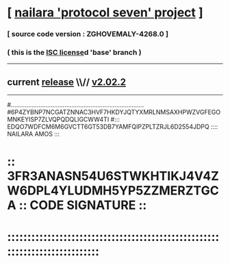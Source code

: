 
# [ [nailara 'protocol seven' project](http://nailara.network/) ]

### [ source code version : ZGHOVEMALY-4268.0 ]

### ( this is the [ISC license](license)d 'base' branch )
---
## current [release](https://github.com/nailara-technologies/protocol-7/releases) \\\\// [v2.02.2](https://github.com/nailara-technologies/protocol-7/releases/tag/v2.02.2)
---

#.............................................................................
#6P4ZYBNP7NCGATZNNAC3HVF7HKDYJQTYXMRLNMSAXHPWZVGFEGOMNKEYISP7ZLVQPQDQLIGCWW4TI
#::: EDQO7WDFCM6M6GVCTT6GT53DB7YAMFQIPZPLTZRJL6D2554JDPQ :::: NAILARA AMOS :::
# :: 3FR3ANASN54U6STWKHTIKJ4V4ZW6DPL4YLUDMH5YP5ZZMERZTGCA :: CODE SIGNATURE ::
# ::::::::::::::::::::::::::::::::::::::::::::::::::::::::::::::::::::::::::::

